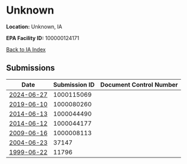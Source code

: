 # Unknown

**Location:** Unknown, IA

**EPA Facility ID:** 100000124171

[Back to IA Index](../../index.md)

## Submissions

| Date | Submission ID | Document Control Number |
|------|--------------|-------------------------|
| [2024-06-27](submissions/1000115069.md) | 1000115069 |  |
| [2019-06-10](submissions/1000080260.md) | 1000080260 |  |
| [2014-06-13](submissions/1000044490.md) | 1000044490 |  |
| [2014-06-12](submissions/1000044177.md) | 1000044177 |  |
| [2009-06-16](submissions/1000008113.md) | 1000008113 |  |
| [2004-06-23](submissions/37147.md) | 37147 |  |
| [1999-06-22](submissions/11796.md) | 11796 |  |
